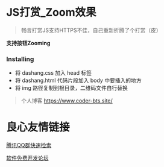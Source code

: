 # JS打赏_Zoom效果
> 畅言打赏JS支持HTTPS不佳，自己重新折腾了个打赏（皮）

**支持按钮Zooming**

### Installing

* 将 dashang.css 加入 head 标签
* 将 dashang.html 代码片段加入 body 中要插入的地方
* 将 img 路径复制到根目录，二维码文件自行替换

> 个人博客 https://www.coder-bts.site/


 # 良心友情链接

[腾讯QQ群快速检索](http://u.720life.cn/s/8cf73f7c)

[软件免费开发论坛](http://u.720life.cn/s/bbb01dc0)